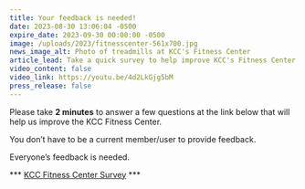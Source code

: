 ```yaml
---
title: Your feedback is needed!
date: 2023-08-30 13:06:04 -0500
expire_date: 2023-09-30 00:00:00 -0500
image: /uploads/2023/fitnesscenter-561x700.jpg
news_image_alt: Photo of treadmills at KCC's Fitness Center
article_lead: Take a quick survey to help improve KCC's Fitness Center
video_content: false
video_link: https://youtu.be/4d2LkGjg5bM
press_release: false
---
```

Please take **2 minutes** to answer a few questions at the link below that will help us improve the KCC Fitness Center.

You don’t have to be a current member/user to provide feedback.

Everyone’s feedback is needed.



\*\*\* [KCC Fitness Center Survey](https://www.surveymonkey.com/r/MKT6KZY) \*\*\*